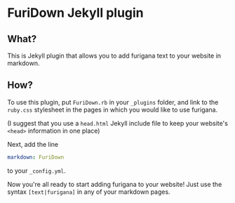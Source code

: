 # FuriDown Jekyll plugin

## What?
This is Jekyll plugin that allows you to add furigana text to your website in markdown.

## How?
To use this plugin, put `FuriDown.rb` in your `_plugins` folder, and link to the `ruby.css` stylesheet in the pages in which you would like to use furigana.

(I suggest that you use a `head.html` Jekyll include file to keep your website's `<head>` information in one place)

Next, add the line
```YAML
markdown: FuriDown
```
to your `_config.yml`.

Now you're all ready to start adding furigana to your website! Just use the syntax `[text|furigana]` in any of your markdown pages.
